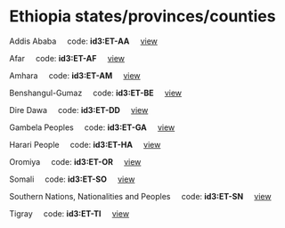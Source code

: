 # Ethiopia states/provinces/counties
Addis Ababa&nbsp;&nbsp;&nbsp;&nbsp;&nbsp;code: **id3:ET-AA**&nbsp;&nbsp;&nbsp;&nbsp;&nbsp;[view](../export/geojson/medium/id3/et/aa.geojson)&nbsp;&nbsp;&nbsp;&nbsp;&nbsp;


Afar&nbsp;&nbsp;&nbsp;&nbsp;&nbsp;code: **id3:ET-AF**&nbsp;&nbsp;&nbsp;&nbsp;&nbsp;[view](../export/geojson/medium/id3/et/af.geojson)&nbsp;&nbsp;&nbsp;&nbsp;&nbsp;


Amhara&nbsp;&nbsp;&nbsp;&nbsp;&nbsp;code: **id3:ET-AM**&nbsp;&nbsp;&nbsp;&nbsp;&nbsp;[view](../export/geojson/medium/id3/et/am.geojson)&nbsp;&nbsp;&nbsp;&nbsp;&nbsp;


Benshangul-Gumaz&nbsp;&nbsp;&nbsp;&nbsp;&nbsp;code: **id3:ET-BE**&nbsp;&nbsp;&nbsp;&nbsp;&nbsp;[view](../export/geojson/medium/id3/et/be.geojson)&nbsp;&nbsp;&nbsp;&nbsp;&nbsp;


Dire Dawa&nbsp;&nbsp;&nbsp;&nbsp;&nbsp;code: **id3:ET-DD**&nbsp;&nbsp;&nbsp;&nbsp;&nbsp;[view](../export/geojson/medium/id3/et/dd.geojson)&nbsp;&nbsp;&nbsp;&nbsp;&nbsp;


Gambela Peoples&nbsp;&nbsp;&nbsp;&nbsp;&nbsp;code: **id3:ET-GA**&nbsp;&nbsp;&nbsp;&nbsp;&nbsp;[view](../export/geojson/medium/id3/et/ga.geojson)&nbsp;&nbsp;&nbsp;&nbsp;&nbsp;


Harari People&nbsp;&nbsp;&nbsp;&nbsp;&nbsp;code: **id3:ET-HA**&nbsp;&nbsp;&nbsp;&nbsp;&nbsp;[view](../export/geojson/medium/id3/et/ha.geojson)&nbsp;&nbsp;&nbsp;&nbsp;&nbsp;


Oromiya&nbsp;&nbsp;&nbsp;&nbsp;&nbsp;code: **id3:ET-OR**&nbsp;&nbsp;&nbsp;&nbsp;&nbsp;[view](../export/geojson/medium/id3/et/or.geojson)&nbsp;&nbsp;&nbsp;&nbsp;&nbsp;


Somali&nbsp;&nbsp;&nbsp;&nbsp;&nbsp;code: **id3:ET-SO**&nbsp;&nbsp;&nbsp;&nbsp;&nbsp;[view](../export/geojson/medium/id3/et/so.geojson)&nbsp;&nbsp;&nbsp;&nbsp;&nbsp;


Southern Nations, Nationalities and Peoples&nbsp;&nbsp;&nbsp;&nbsp;&nbsp;code: **id3:ET-SN**&nbsp;&nbsp;&nbsp;&nbsp;&nbsp;[view](../export/geojson/medium/id3/et/sn.geojson)&nbsp;&nbsp;&nbsp;&nbsp;&nbsp;


Tigray&nbsp;&nbsp;&nbsp;&nbsp;&nbsp;code: **id3:ET-TI**&nbsp;&nbsp;&nbsp;&nbsp;&nbsp;[view](../export/geojson/medium/id3/et/ti.geojson)&nbsp;&nbsp;&nbsp;&nbsp;&nbsp;

